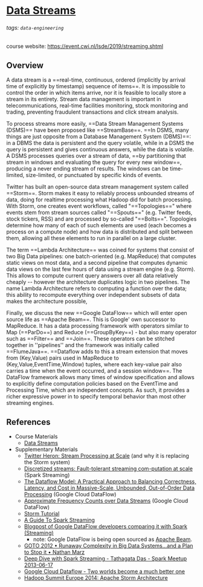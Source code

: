# [Data Streams](https://hackmd.io/@distributed-systems-engineering/data-streams)

###### tags: `data-engineering`

course website: https://event.cwi.nl/lsde/2019/streaming.shtml

## Overview

A data stream is a ==real-time, continuous, ordered (implicitly by arrival time of explicitly by timestamp) sequence of items==. It is impossible to control the order in which items arrive, nor it is feasible to locally store a stream in its entirety. Stream data management is important in telecommunications, real-time facilities monitoring, stock monitoring and trading, preventing fraudulent transactions and click stream analysis.

To process streams more easily, ==Data Stream Management Systems (DSMS)== have been proposed like ==StreamBase==. ==In DSMS, many things are just opposite from a Database Management System (DBMS)==: in a DBMS the data is persistent and the query volatile, while in a DSMS the query is persistent and gives continuous answers, while the data is volatile. A DSMS processes queries over a stream of data, ==by partitioning that stream in windows and evaluating the query for every new window==, producing a never ending stream of results. The windows can be time-limited, size-limited, or punctuated by specific kinds of events.

Twitter has built an open-source data stream management system called ==Storm==. Storm makes it easy to reliably process unbounded streams of data, doing for realtime processing what Hadoop did for batch processing. With Storm, one creates event workflows, called "==Topologies==" where events stem from stream sources called "==Spouts==" (e.g. Twitter feeds, stock tickers, RSS) and are processed by so-called "==Bolts==". Topologies determine how many of each of such elements are used (each becomes a process on a compute node) and how data is distributed and split between them, allowing all these elements to run in parallel on a large cluster.

The term ==Lambda Architecture== was coined for systems that consist of two Big Data pipelines: one batch-oriented (e.g. MapReduce) that computes static views on most data, and a second pipeline that computes dynamic data views on the last few hours of data using a stream engine (e.g. Storm). This allows to compute current query answers over all data relatively cheaply -- however the architecture duplicates logic in two pipelines. The name Lambda Architecture refers to computing a function over the data; this ability to recompute everything over independent subsets of data makes the architecture possible,

Finally, we discuss the new ==Google DataFlow== which will enter open source life as ==Apache Beam==. This is Google' own successor to MapReduce. It has a data processing framework with operators similar to Map (==ParDo==) and Reduce (==GroupByKey==) - but also many operator such as ==Filter== and ==Join==. These operators can be stitched together in ''pipelines'' and the framework was initially called ==FlumeJava==. ==Dataflow adds to this a stream extension that moves from (Key,Value) pairs used in MapReduce to (Key,Value,EventTime,Window) tuples, where each key-value pair also carries a time when the event occurred, and a session window==. The DataFlow framework allows many times of window specification and allows to explicitly define computation policies based on the EventTime and Processing Time, which are independent concepts. As such, it provides a richer expressive power in to specify temporal behavior than most other streaming engines.

## References

- Course Materials
    - [Data Streams](https://github.com/cyyeh/large-scale-data-engineering/blob/master/streaming/06-DataStreams.pdf)
- Supplementary Materials
    - [Twitter Heron: Stream Processing at Scale](https://github.com/cyyeh/large-scale-data-engineering/blob/master/streaming/twitter-heron.pdf) (and why it is replacing the Storm system)
    - [Discretized streams: Fault-tolerant streaming com-putation at scale](https://github.com/cyyeh/large-scale-data-engineering/blob/master/streaming/spark_streaming.pdf) (Spark Streaming)
    - [The Dataflow Model: A Practical Approach to Balancing Correctness, Latency, and Cost in Massive-Scale, Unbounded, Out-of-Order Data Processing](https://github.com/cyyeh/large-scale-data-engineering/blob/master/streaming/dataflow-model.pdf) (Google Cloud DataFlow)
    - [Approximate Frequency Counts over Data Streams](https://github.com/cyyeh/large-scale-data-engineering/blob/master/streaming/approximate-freq-counts.pdf) (Google Cloud DataFlow)
    - [Storm Tutorial](http://storm.apache.org/releases/current/Tutorial.html)
    - [A Guide To Spark Streaming](https://opensource.com/business/15/4/guide-to-apache-spark-streaming)
    - [Blogpost of Google DataFlow developers comparing it with Spark (Streaming)](https://cloud.google.com/dataflow)
        - note: Google DataFlow is being open sourced as [Apache Beam](https://beam.apache.org/).
    - [GOTO 2012 • Runaway Complexity in Big Data Systems...and a Plan to Stop it • Nathan Marz](https://www.youtube.com/watch?v=ucHjyb6jv08)
    - [Deep Dive with Spark Streaming - Tathagata Das - Spark Meetup 2013-06-17](https://www.slideshare.net/spark-project/deep-divewithsparkstreaming-tathagatadassparkmeetup20130617)
    - [Google Cloud Dataflow - Two worlds become a much better one](https://www.youtube.com/watch?v=I9pR9fvPX10)
    - [Hadoop Summit Europe 2014: Apache Storm Architecture](https://www.slideshare.net/ptgoetz/storm-hadoop-summit2014)